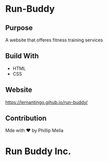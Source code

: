 # Run-Buddy
## Purpose
A website that offeres fitness training services


## Build With
* HTML
* CSS


## Website
https://lernantingo.gihub.io/run-buddy/


## Contribution
Mde with ❤️ by Phillip Melia

# Run Buddy Inc.

